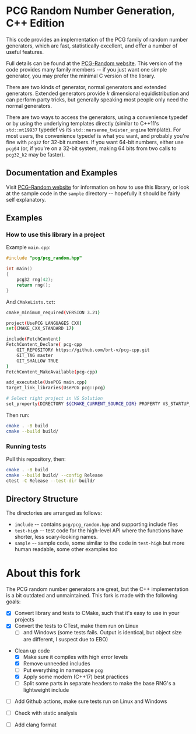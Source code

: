 # PCG Random Number Generation, C++ Edition

[PCG-Random website]: http://www.pcg-random.org

This code provides an implementation of the PCG family of random number
generators, which are fast, statistically excellent, and offer a number of
useful features.

Full details can be found at the [PCG-Random website].  This version
of the code provides many family members -- if you just want one
simple generator, you may prefer the minimal C version of the library.

There are two kinds of generator, normal generators and extended generators.
Extended generators provide *k* dimensional equidistribution and can perform
party tricks, but generally speaking most people only need the normal
generators.

There are two ways to access the generators, using a convenience typedef
or by using the underlying templates directly (similar to C++11's `std::mt19937` typedef vs its `std::mersenne_twister_engine` template).  For most users, the convenience typedef is what you want, and probably you're fine with `pcg32` for 32-bit numbers.  If you want 64-bit numbers, either use `pcg64` (or, if you're on a 32-bit system, making 64 bits from two calls to `pcg32_k2` may be faster).

## Documentation and Examples

Visit [PCG-Random website] for information on how to use this library, or look
at the sample code in the `sample` directory -- hopefully it should be fairly
self explanatory.

## Examples

### How to use this library in a project

Example `main.cpp`:
```cpp
#include "pcg/pcg_random.hpp"

int main()
{
    pcg32 rng(42);
    return rng();
}
```

And `CMakeLists.txt`:
```bash
cmake_minimum_required(VERSION 3.21)

project(UsePCG LANGUAGES CXX)
set(CMAKE_CXX_STANDARD 17)

include(FetchContent)
FetchContent_Declare( pcg-cpp
    GIT_REPOSITORY https://github.com/brt-v/pcg-cpp.git
    GIT_TAG master
    GIT_SHALLOW TRUE
)
FetchContent_MakeAvailable(pcg-cpp)

add_executable(UsePCG main.cpp)
target_link_libraries(UsePCG pcg::pcg)

# Select right project in VS Solution
set_property(DIRECTORY ${CMAKE_CURRENT_SOURCE_DIR} PROPERTY VS_STARTUP_PROJECT UsePCG)
```
Then run:
```bash
cmake . -B build
cmake --build build/
```

### Running tests

Pull this repository, then:
```bash
cmake . -B build
cmake --build build/ --config Release
ctest -C Release --test-dir build/
```


## Directory Structure

The directories are arranged as follows:

* `include` -- contains `pcg/pcg_random.hpp` and supporting include files
* `test-high` -- test code for the high-level API where the functions have
  shorter, less scary-looking names.
* `sample` -- sample code, some similar to the code in `test-high` but more 
  human readable, some other examples too

# About this fork

The PCG random number generators are great, but the C++ implementation is a bit outdated and unmaintained. This fork is made with the following goals:

- [x] Convert library and tests to CMake, such that it's easy to use in your projects
- [x] Convert the tests to CTest, make them run on Linux
  - [ ] and Windows (some tests fails. Output is identical, but object size are different, I suspect due to EBO)
- Clean up code
  - [x] Make sure it compiles with high error levels
  - [x] Remove unneeded includes
  - [ ] Put everything in namespace `pcg`
  - [x] Apply some modern (C++17) best practices
  - [ ] Split some parts in separate headers to make the base RNG's a lightweight include
- [ ] Add Github actions, make sure tests run on Linux and Windows
- [ ] Check with static analysis 
- [ ] Add clang format

